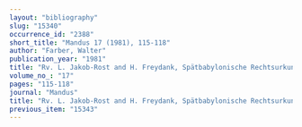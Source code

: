 ```yaml
---
layout: "bibliography"
slug: "15340"
occurrence_id: "2388"
short_title: "Mandus 17 (1981), 115-118"
author: "Farber, Walter"
publication_year: "1981"
title: "Rv. L. Jakob-Rost and H. Freydank, Spätbabylonische Rechtsurkunden und Wirtschaftstexte aus Uruk (VS 20 = NF 4)"
volume_no_: "17"
pages: "115-118"
journal: "Mandus"
title: "Rv. L. Jakob-Rost and H. Freydank, Spätbabylonische Rechtsurkunden und Wirtschaftstexte aus Uruk (VS 20 = NF 4)"
previous_item: "15343"
---
```

